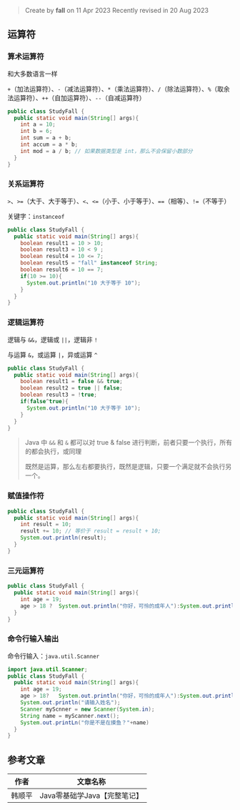 > Create by **fall** on 11 Apr 2023
> Recently revised in 20 Aug 2023

## 运算符

### 算术运算符

和大多数语言一样

`+`（加法运算符）、`-`（减法运算符）、`*`（乘法运算符）、`/`（除法运算符）、`%`（取余法运算符）、`++`（自加运算符）、`--`（自减运算符）

```java
public class StudyFall {
  public static void main(String[] args){
    int a = 10;
    int b = 6;
    int sum = a + b;
    int accum = a * b;
    int mod = a / b; // 如果数据类型是 int，那么不会保留小数部分
  }
}
```

### 关系运算符

`>`、`>=`（大于、大于等于）、`<`、`<=`（小于、小于等于）、`==`（相等）、`!=`（不等于）

关键字：`instanceof`

```java
public class StudyFall {
  public static void main(String[] args){
    boolean result1 = 10 > 10;
    boolean result3 = 10 < 9 ;
    boolean result4 = 10 <= 7;
    boolean result5 = "fall" instanceof String;
    boolean result6 = 10 == 7;
    if(10 >= 10){
      System.out.println("10 大于等于 10");
    }
  }
}
```

### 逻辑运算符

逻辑与 `&&`，逻辑或 `||`，逻辑非 `!`

与运算 `&`，或运算 `|`，异或运算 `^`

```java
public class StudyFall {
  public static void main(String[] args){
    boolean result1 = false && true;
    boolean result2 = true || false;
    boolean result3 = !true;
    if(false^true){
      System.out.println("10 大于等于 10");
    }
  }
}
```

> Java 中 `&&` 和 `&` 都可以对 true & false 进行判断，前者只要一个执行，所有的都会执行，或同理
>
> 既然是运算，那么左右都要执行，既然是逻辑，只要一个满足就不会执行另一个。

### 赋值操作符

```java
public class StudyFall {
  public static void main(String[] args){
    int result = 10;
    result += 10; // 等价于 result = result + 10;
    System.out.println(result);
  }
}
```

### 三元运算符

```java
public class StudyFall {
  public static void main(String[] args){
    int age = 19;
    age > 18 ?	System.out.println("你好，可怜的成年人"):System.out.println("呦，年轻人");
  }
}
```

### 命令行输入输出

命令行输入：`java.util.Scanner`

```java
import java.util.Scanner;
public class StudyFall {
  public static void main(String[] args){
    int age = 19;
    age > 18?	System.out.println("你好，可怜的成年人"):System.out.println("呦，年轻人");
    System.out.println("请输入姓名");
    Scanner myScnner = new Scanner(System.in);
    String name = myScanner.next();
    System.out.printLn("你是不是在摸鱼？"+name)
  }
}
```



## 参考文章

| 作者   | 文章名称                     |
| ------ | ---------------------------- |
| 韩顺平 | Java零基础学Java【完整笔记】 |

